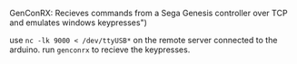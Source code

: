 GenConRX: Recieves commands from a Sega Genesis controller over TCP and emulates windows keypresses")

use `nc -lk 9000 < /dev/ttyUSB*` on the remote server connected to the arduino.
run `genconrx` to recieve the keypresses.